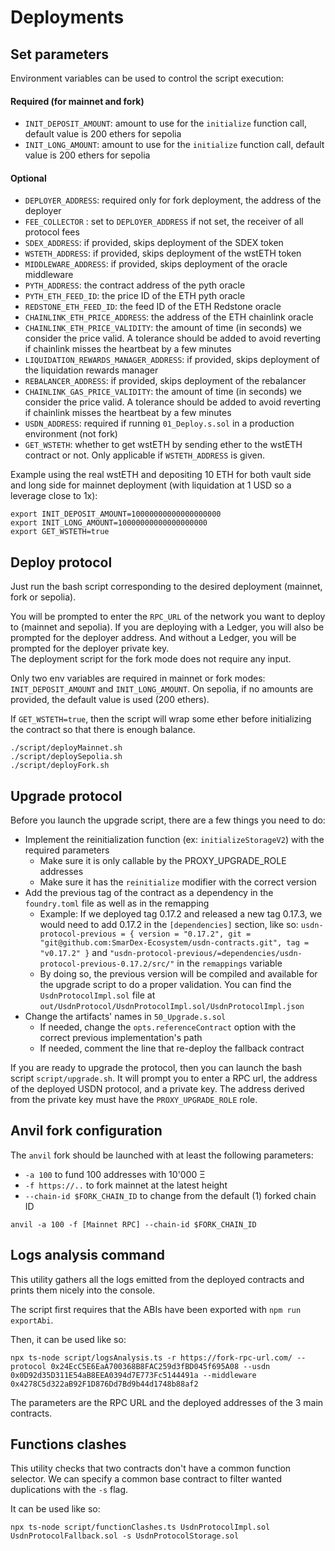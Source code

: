 # Deployments

## Set parameters

Environment variables can be used to control the script execution:

#### Required (for mainnet and fork)
- `INIT_DEPOSIT_AMOUNT`: amount to use for the `initialize` function call, default value is 200 ethers for sepolia
- `INIT_LONG_AMOUNT`: amount to use for the `initialize` function call, default value is 200 ethers for sepolia

#### Optional
- `DEPLOYER_ADDRESS`: required only for fork deployment, the address of the deployer
- `FEE_COLLECTOR` : set to `DEPLOYER_ADDRESS` if not set, the receiver of all protocol fees
- `SDEX_ADDRESS`: if provided, skips deployment of the SDEX token
- `WSTETH_ADDRESS`: if provided, skips deployment of the wstETH token
- `MIDDLEWARE_ADDRESS`: if provided, skips deployment of the oracle middleware
- `PYTH_ADDRESS`: the contract address of the pyth oracle
- `PYTH_ETH_FEED_ID`: the price ID of the ETH pyth oracle
- `REDSTONE_ETH_FEED_ID`: the feed ID of the ETH Redstone oracle
- `CHAINLINK_ETH_PRICE_ADDRESS`: the address of the ETH chainlink oracle
- `CHAINLINK_ETH_PRICE_VALIDITY`: the amount of time (in seconds) we consider the price valid. A tolerance should be added to avoid reverting if chainlink misses the heartbeat by a few minutes
- `LIQUIDATION_REWARDS_MANAGER_ADDRESS`: if provided, skips deployment of the liquidation rewards manager
- `REBALANCER_ADDRESS`: if provided, skips deployment of the rebalancer
- `CHAINLINK_GAS_PRICE_VALIDITY`: the amount of time (in seconds) we consider the price valid. A tolerance should be added to avoid reverting if chainlink misses the heartbeat by a few minutes
- `USDN_ADDRESS`: required if running `01_Deploy.s.sol` in a production environment (not fork)
- `GET_WSTETH`: whether to get wstETH by sending ether to the wstETH contract or not. Only applicable if `WSTETH_ADDRESS` is given.

Example using the real wstETH and depositing 10 ETH for both vault side and long side for mainnet deployment (with liquidation
at 1 USD so a leverage close to 1x):

```
export INIT_DEPOSIT_AMOUNT=10000000000000000000
export INIT_LONG_AMOUNT=10000000000000000000
export GET_WSTETH=true
```

## Deploy protocol

Just run the bash script corresponding to the desired deployment (mainnet, fork or sepolia).

You will be prompted to enter the `RPC_URL` of the network you want to deploy to (mainnet and sepolia). If you are deploying with a Ledger, you will also be prompted for the deployer address. And without a Ledger, you will be prompted for the deployer private key.  
The deployment script for the fork mode does not require any input.

Only two env variables are required in mainnet or fork modes: `INIT_DEPOSIT_AMOUNT` and `INIT_LONG_AMOUNT`.
On sepolia, if no amounts are provided, the default value is used (200 ethers).

If `GET_WSTETH=true`, then the script will wrap some ether before initializing the
contract so that there is enough balance.

```
./script/deployMainnet.sh
./script/deploySepolia.sh
./script/deployFork.sh
```

## Upgrade protocol

Before you launch the upgrade script, there are a few things you need to do:
* Implement the reinitialization function (ex: `initializeStorageV2`) with the required parameters
  * Make sure it is only callable by the PROXY_UPGRADE_ROLE addresses
  * Make sure it has the `reinitialize` modifier with the correct version
* Add the previous tag of the contract as a dependency in the `foundry.toml` file as well as in the remapping
  * Example: If we deployed tag 0.17.2 and released a new tag 0.17.3, we would need to add 0.17.2 in the `[dependencies]` section, 
    like so: `usdn-protocol-previous = { version = "0.17.2", git = "git@github.com:SmarDex-Ecosystem/usdn-contracts.git", tag = "v0.17.2" }`
    and `"usdn-protocol-previous/=dependencies/usdn-protocol-previous-0.17.2/src/"` in the `remappings` variable
  * By doing so, the previous version will be compiled and available for the upgrade script to do a proper validation. You can find the `UsdnProtocolImpl.sol` file at `out/UsdnProtocol/UsdnProtocolImpl.sol/UsdnProtocolImpl.json`
* Change the artifacts' names in `50_Upgrade.s.sol`
  * If needed, change the `opts.referenceContract` option with the correct previous implementation's path
  * If needed, comment the line that re-deploy the fallback contract

If you are ready to upgrade the protocol, then you can launch the bash script `script/upgrade.sh`. It will prompt you to enter a RPC url, the address of the deployed USDN protocol, and a private key. The address derived from the private key must have the `PROXY_UPGRADE_ROLE` role.

## Anvil fork configuration

The `anvil` fork should be launched with at least the following parameters:

- `-a 100` to fund 100 addresses with 10'000 Ξ
- `-f https://..` to fork mainnet at the latest height
- `--chain-id $FORK_CHAIN_ID` to change from the default (1) forked chain ID

```
anvil -a 100 -f [Mainnet RPC] --chain-id $FORK_CHAIN_ID
```

## Logs analysis command

This utility gathers all the logs emitted from the deployed contracts and prints them nicely into the console.

The script first requires that the ABIs have been exported with `npm run exportAbi`.

Then, it can be used like so:

```
npx ts-node script/logsAnalysis.ts -r https://fork-rpc-url.com/ --protocol 0x24EcC5E6EaA700368B8FAC259d3fBD045f695A08 --usdn 0x0D92d35D311E54aB8EEA0394d7E773Fc5144491a --middleware 0x4278C5d322aB92F1D876Dd7Bd9b44d1748b88af2
```

The parameters are the RPC URL and the deployed addresses of the 3 main contracts.

## Functions clashes

This utility checks that two contracts don't have a common function selector.
We can specify a common base contract to filter wanted duplications with the `-s` flag.

It can be used like so:

```
npx ts-node script/functionClashes.ts UsdnProtocolImpl.sol UsdnProtocolFallback.sol -s UsdnProtocolStorage.sol
```

